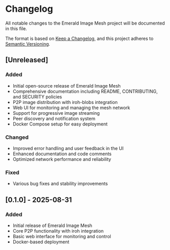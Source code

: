 # Changelog

All notable changes to the Emerald Image Mesh project will be documented in this file.

The format is based on [Keep a Changelog](https://keepachangelog.com/en/1.0.0/),
and this project adheres to [Semantic Versioning](https://semver.org/spec/v2.0.0.html).

## [Unreleased]

### Added
- Initial open-source release of Emerald Image Mesh
- Comprehensive documentation including README, CONTRIBUTING, and SECURITY policies
- P2P image distribution with iroh-blobs integration
- Web UI for monitoring and managing the mesh network
- Support for progressive image streaming
- Peer discovery and notification system
- Docker Compose setup for easy deployment

### Changed
- Improved error handling and user feedback in the UI
- Enhanced documentation and code comments
- Optimized network performance and reliability

### Fixed
- Various bug fixes and stability improvements

## [0.1.0] - 2025-08-31
### Added
- Initial release of Emerald Image Mesh
- Core P2P functionality with iroh integration
- Basic web interface for monitoring and control
- Docker-based deployment
